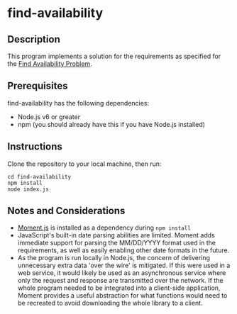 # find-availability

## Description

This program implements a solution for the requirements as specified for the [Find Availability Problem](https://gist.github.com/thenickcox/2c24f686d99eef57fdfc30359cb7ec23).

## Prerequisites

find-availability has the following dependencies:
- Node.js v6 or greater
- npm (you should already have this if you have Node.js installed)

## Instructions

Clone the repository to your local machine, then run:

```
cd find-availability
npm install
node index.js
```

## Notes and Considerations

- [Moment.js](https://momentjs.com/) is installed as a dependency during `npm install`
 - JavaScript's built-in date parsing abilities are limited. Moment adds immediate support for parsing the MM/DD/YYYY format used in the requirements, as well as easily enabling other date formats in the future.
 - As the program is run locally in Node.js, the concern of delivering unnecessary extra data 'over the wire' is mitigated. If this were used in a web service, it would likely be used as an asynchronous service where only the request and response are transmitted over the network. If the whole program needed to be integrated into a client-side application, Moment provides a useful abstraction for what functions would need to be recreated to avoid downloading the whole library to a client.
